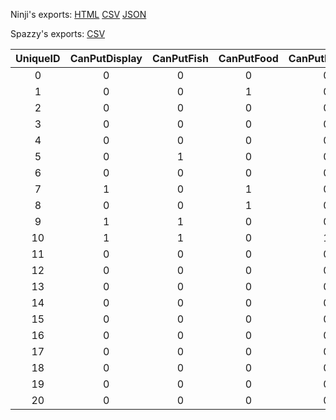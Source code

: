 Ninji's exports: [HTML](https://wuffs.org/acnh/bcsv_140/html/ItemNpcRoomReplaceCategory.html) [CSV](https://wuffs.org/acnh/bcsv_140/csv/ItemNpcRoomReplaceCategory.csv) [JSON](https://wuffs.org/acnh/bcsv_140/json/ItemNpcRoomReplaceCategory.json)

Spazzy's exports: [CSV](JSON)

| UniqueID | CanPutDisplay | CanPutFish | CanPutFood | CanPutForBase | CanPutInsect | CanPutKitchen | CanPutUtility | CanPutWorkStuff | Label |
|:--:|:--:|:--:|:--:|:--:|:--:|:--:|:--:|:--:|:--:|
| 0 | 0 | 0 | 0 | 0 | 0 | 0 | 0 | 0 | 'None' | 
| 1 | 0 | 0 | 1 | 0 | 0 | 1 | 0 | 0 | 'Kitchen' | 
| 2 | 0 | 0 | 0 | 0 | 0 | 0 | 0 | 0 | 'Display' | 
| 3 | 0 | 0 | 0 | 0 | 0 | 0 | 0 | 0 | 'Food' | 
| 4 | 0 | 0 | 0 | 0 | 1 | 0 | 0 | 0 | 'Insect' | 
| 5 | 0 | 1 | 0 | 0 | 0 | 0 | 0 | 0 | 'Fish' | 
| 6 | 0 | 0 | 0 | 0 | 0 | 0 | 0 | 0 | 'WorkStuff' | 
| 7 | 1 | 0 | 1 | 0 | 0 | 0 | 0 | 1 | 'Base_Desk' | 
| 8 | 0 | 0 | 1 | 0 | 0 | 0 | 0 | 1 | 'Base_Table' | 
| 9 | 1 | 1 | 0 | 0 | 1 | 0 | 0 | 0 | 'Base_Display' | 
| 10 | 1 | 1 | 0 | 1 | 1 | 0 | 1 | 0 | 'Base_Sp' | 
| 11 | 0 | 0 | 0 | 0 | 0 | 0 | 0 | 0 | 'Base_Disable' | 
| 12 | 0 | 0 | 0 | 0 | 0 | 0 | 1 | 0 | 'Utility' | 
| 13 | 0 | 0 | 0 | 0 | 0 | 0 | 0 | 0 | 'Item_ForBase' | 
| 14 | 0 | 0 | 0 | 0 | 0 | 0 | 0 | 0 | 'Bed' | 
| 15 | 0 | 0 | 0 | 0 | 0 | 0 | 0 | 0 | 'Chair' | 
| 16 | 0 | 0 | 0 | 0 | 0 | 0 | 0 | 0 | 'Cushion' | 
| 17 | 0 | 0 | 0 | 0 | 0 | 0 | 1 | 0 | 'Closet' | 
| 18 | 0 | 0 | 0 | 0 | 0 | 0 | 0 | 0 | 'MusicalInstrument' | 
| 19 | 0 | 0 | 0 | 0 | 0 | 0 | 0 | 0 | 'DIYworkbench' | 
| 20 | 0 | 0 | 0 | 0 | 0 | 0 | 0 | 0 | 'Fixed' | 
